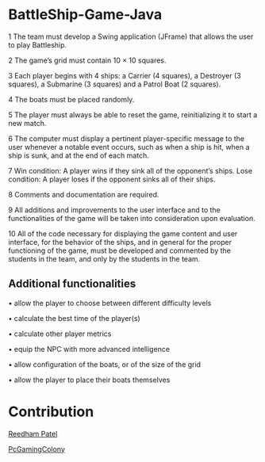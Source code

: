 # BattleShip-Game-Java
1	The team must develop a Swing application (JFrame) that allows the user to play Battleship.

2	The game’s grid must contain 10 × 10 squares.

3	Each player begins with 4 ships: a Carrier (4 squares), a Destroyer (3 squares), a Submarine (3 squares) and a Patrol Boat (2 squares).

4	The boats must be placed randomly.

5	The player must always be able to reset the game, reinitializing it to start a new match.

6	The computer must display a pertinent player-specific message to the user whenever a notable event occurs, such as when a ship is hit, when a ship is sunk, and at the end of each match.

7	Win condition: A player wins if they sink all of the opponent’s ships.
Lose condition: A player loses if the opponent sinks all of their ships.

8	Comments and documentation are required.

9	All additions and improvements to the user interface and to the functionalities of the game will be taken into consideration upon evaluation.

10	All of the code necessary for displaying the game content and user interface, for the behavior of the ships, and in general for the proper functioning of the game, must be developed and commented by the students in the team, and only by the students in the team.
## Additional functionalities

•	allow the player to choose between different difficulty levels

•	calculate the best time of the player(s)

•	calculate other player metrics

•	equip the NPC with more advanced intelligence

•	allow configuration of the boats, or of the size of the grid

•	allow the player to place their boats themselves

# Contribution 
[Reedham Patel](https://www.linkedin.com/in/reedham-patel-2319681a2/)

[PcGamingColony](https://www.pcgamingcolony.com)